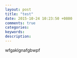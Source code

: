 ```yaml
---
layout: post
title: "test"
date: 2015-10-24 10:23:50 +0800
comments: true
categories: 
keywords: 
description: 
---
```



wfgaklgnafgbwpf
